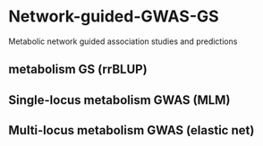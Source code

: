 # Network-guided-GWAS-GS
Metabolic network guided association studies and predictions

## metabolism GS (rrBLUP)

## Single-locus metabolism GWAS (MLM)

## Multi-locus metabolism GWAS (elastic net)

## 
